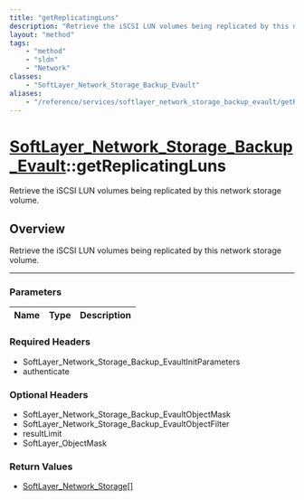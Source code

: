```yaml
---
title: "getReplicatingLuns"
description: "Retrieve the iSCSI LUN volumes being replicated by this network storage volume."
layout: "method"
tags:
    - "method"
    - "sldn"
    - "Network"
classes:
    - "SoftLayer_Network_Storage_Backup_Evault"
aliases:
    - "/reference/services/softlayer_network_storage_backup_evault/getReplicatingLuns"
---
```

# [SoftLayer_Network_Storage_Backup_Evault](/reference/services/SoftLayer_Network_Storage_Backup_Evault)::getReplicatingLuns


Retrieve the iSCSI LUN volumes being replicated by this network storage volume.


## Overview 
Retrieve the iSCSI LUN volumes being replicated by this network storage volume.

-----

### Parameters 
|Name | Type | Description |
| --- | --- | --- |


### Required Headers
* SoftLayer_Network_Storage_Backup_EvaultInitParameters
* authenticate


### Optional Headers
* SoftLayer_Network_Storage_Backup_EvaultObjectMask
* SoftLayer_Network_Storage_Backup_EvaultObjectFilter
* resultLimit
* SoftLayer_ObjectMask

### Return Values
* <a href='/reference/datatypes/SoftLayer_Network_Storage'>SoftLayer_Network_Storage[] </a>




